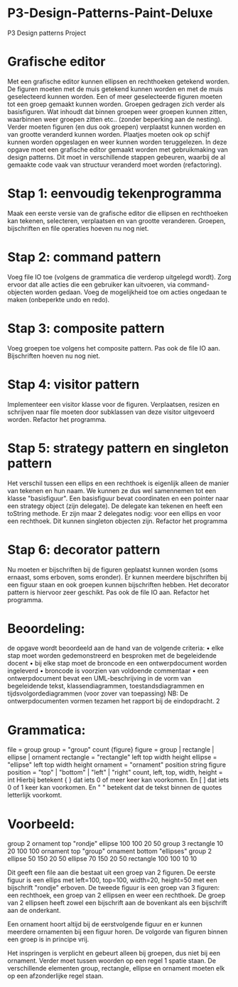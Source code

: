 # P3-Design-Patterns-Paint-Deluxe
P3 Design patterns Project


# Grafische editor
Met een grafische editor kunnen ellipsen en rechthoeken getekend worden. De figuren moeten met de muis getekend
kunnen worden en met de muis geselecteerd kunnen worden. Een of meer geselecteerde figuren moeten tot een groep
gemaakt kunnen worden. Groepen gedragen zich verder als basisfiguren. Wat inhoudt dat binnen groepen weer groepen
kunnen zitten, waarbinnen weer groepen zitten etc.. (zonder beperking aan de nesting). Verder moeten figuren (en dus
ook groepen) verplaatst kunnen worden en van grootte veranderd kunnen worden. Plaatjes moeten ook op schijf kunnen
worden opgeslagen en weer kunnen worden teruggelezen.
In deze opgave moet een grafische editor gemaakt worden met gebruikmaking van design patterns. Dit moet in
verschillende stappen gebeuren, waarbij de al gemaakte code vaak van structuur veranderd moet worden (refactoring).

# Stap 1: eenvoudig tekenprogramma
Maak een eerste versie van de grafische editor die ellipsen en rechthoeken kan tekenen, selecteren, verplaatsen en van
grootte veranderen.
Groepen, bijschriften en file operaties hoeven nu nog niet.

# Stap 2: command pattern
Voeg file IO toe (volgens de grammatica die verderop uitgelegd wordt).
Zorg ervoor dat alle acties die een gebruiker kan uitvoeren, via command-objecten worden gedaan.
Voeg de mogelijkheid toe om acties ongedaan te maken (onbeperkte undo en redo).

# Stap 3: composite pattern
Voeg groepen toe volgens het composite pattern.
Pas ook de file IO aan.
Bijschriften hoeven nu nog niet.

# Stap 4: visitor pattern
Implementeer een visitor klasse voor de figuren.
Verplaatsen, resizen en schrijven naar file moeten door subklassen van deze visitor uitgevoerd worden.
Refactor het programma.

# Stap 5: strategy pattern en singleton pattern
Het verschil tussen een ellips en een rechthoek is eigenlijk alleen de manier van tekenen en hun naam.
We kunnen ze dus wel samennemen tot een klasse "basisfiguur".
Een basisfiguur bevat coordinaten en een pointer naar een strategy object (zijn delegate).
De delegate kan tekenen en heeft een toString methode.
Er zijn maar 2 delegates nodig: voor een ellips en voor een rechthoek. Dit kunnen singleton objecten zijn.
Refactor het programma

# Stap 6: decorator pattern
Nu moeten er bijschriften bij de figuren geplaatst kunnen worden (soms ernaast, soms erboven, soms eronder).
Er kunnen meerdere bijschriften bij een figuur staan en ook groepen kunnen bijschriften hebben.
Het decorator pattern is hiervoor zeer geschikt.
Pas ook de file IO aan.
Refactor het programma.

# Beoordeling:
de opgave wordt beoordeeld aan de hand van de volgende criteria:
• elke stap moet worden gedemonstreerd en besproken met de begeleidende docent
• bij elke stap moet de broncode en een ontwerpdocument worden ingeleverd
• broncode is voorzien van voldoende commentaar
• een ontwerpdocument bevat een UML-beschrijving in de vorm van begeleidende tekst, klassendiagrammen,
toestandsdiagrammen en tijdsvolgordediagrammen (voor zover van toepassing)
NB: De ontwerpdocumenten vormen tezamen het rapport bij de eindopdracht. 
2
# Grammatica:
file = group
group = "group" count {figure}
figure = group | rectangle | ellipse | ornament
rectangle = "rectangle" left top width height
ellipse = "ellipse" left top width height
ornament = "ornament" position string figure
position = "top" | "bottom" | "left" | "right"
count, left, top, width, height = int
Hierbij betekent { } dat iets 0 of meer keer kan voorkomen.
En [ ] dat iets 0 of 1 keer kan voorkomen.
En " " betekent dat de tekst binnen de quotes letterlijk voorkomt.

# Voorbeeld:
group 2
  ornament top "rondje"
  ellipse 100 100 20 50
  group 3
    rectangle 10 20 100 100
    ornament top "group"
    ornament bottom "ellipses"
    group 2
      ellipse 50 150 20 50
      ellipse 70 150 20 50
    rectangle 100 100 10 10
 
Dit geeft een file aan die bestaat uit een groep van 2 figuren.
De eerste figuur is een ellips met left=100, top=100, width=20, height=50 met een bijschrift "rondje" erboven.
De tweede figuur is een groep van 3 figuren: een rechthoek, een groep van 2 ellipsen en weer een rechthoek.
De groep van 2 ellipsen heeft zowel een bijschrift aan de bovenkant als een bijschrift aan de onderkant.

Een ornament hoort altijd bij de eerstvolgende figuur en er kunnen meerdere ornamenten bij een figuur horen.
De volgorde van figuren binnen een groep is in principe vrij.

Het inspringen is verplicht en gebeurt alleen bij groepen, dus niet bij een ornament.
Verder moet tussen woorden op een regel 1 spatie staan.
De verschillende elementen group, rectangle, ellipse en ornament moeten elk op een afzonderlijke regel staan. 
